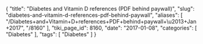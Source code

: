 {
    "title": "Diabetes and Vitamin D references (PDF behind paywall)",
    "slug": "diabetes-and-vitamin-d-references-pdf-behind-paywall",
    "aliases": [
        "/Diabetes+and+Vitamin+D+references+PDF+behind+paywall+\u2013+Jan+2017",
        "/8160"
    ],
    "tiki_page_id": 8160,
    "date": "2017-01-08",
    "categories": [
        "Diabetes"
    ],
    "tags": [
        "Diabetes"
    ]
}
